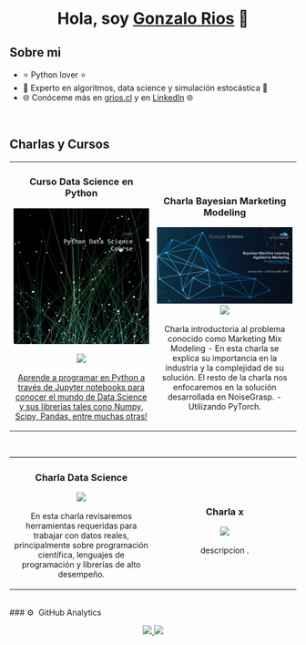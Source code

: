 <div align="center">
<h1 align="center">Hola, soy <a href="https://grios.cl">Gonzalo Rios</a> 👋</h1>
</div>
<!-- <img src="https://i.imgur.com/weNbhGZ.png"> -->

## Sobre mi

- ⭐ Python lover ⭐ 
- 🎲 Experto en algoritmos, data science y simulación estocástica 🎲
- 🌐 Conóceme más en <a href="https://grios.cl">grios.cl</a> y en <a href="https://www.linkedin.com/in/gonzalo-rios-diaz">LinkedIn</a> 🌐
<br>

## Charlas y Cursos


</td>       

<table>
<tr>
<td width="50%">
<h3 align="center">Curso Data Science en Python</h3>
<div align="center">
<a href="https://github.com/griosd/CursoPythonDataScience" target="_blank"><img src="https://github.com/griosd/griosd/blob/main/Python%20Data%20Science%20Course.png" width="300" alt="Curso Data Science en Python"></a>
<p>
<a href="https://github.com/griosd/CursoPythonDataScience" target="_blank">
<img src="https://img.shields.io/badge/CÓDIGO-ff9?style=for-the-badge&logo=github&logoColor=black">

<p>Aprende a programar en Python a través de Jupyter notebooks para conocer el mundo de Data Science y sus librerías tales cono Numpy, Scipy, Pandas, entre muchas otras!</p>
</div>
                                                                                      
</td>

<td width="50%">
               <br>
  

<h3 align="center">Charla Bayesian Marketing Modeling</h3>
<div align="center">
<a href="https://github.com/griosd/griosd/blob/main/NgWay%20-%20English%20-%20Septiembre%202023.png" target="_blank">
<img src="https://github.com/griosd/griosd/blob/main/NgWay%20-%20English%20-%20Septiembre%202023.png" width="300" alt="Bayesian Marketing Modeling">
</a>
<br>
<a href="https://youtu.be/swmbQ3HZEHM?si=BPDfF-y-AxUPfvNc" target="_blank">
<img src="https://img.shields.io/badge/-Youtube-green?style=for-the-badge&color=fbfc40">
</a>
</p>
<p> Charla introductoria al problema conocido como Marketing Mix Modeling</strong> - En esta charla se explica su importancia en la industria y la complejidad de su solución. El resto de la charla nos enfocaremos en la solución desarrollada en NoiseGrasp.</strong> - Utilizando PyTorch.</p>
</div>                                                             
</table>                                                                                 
</div>
<br>

<table>
<tr>
<td width="50%">
<h3 align="center">Charla Data Science</h3>
<div align="center">
<a href="https://youtu.be/k11_2osID4o?si=A4v8uyglBSbBgaOB" target="_blank">
<img src="https://img.shields.io/badge/-Youtube-green?style=for-the-badge&color=fbfc40">
</a>
</p>
<p>En esta charla revisaremos herramientas requeridas para trabajar con datos reales, principalmente sobre programación científica, lenguajes de programación y librerías de alto desempeño.</p>
</div>
                                                                                      
</td>       
<td width="50%">
               <br>
  

<h3 align="center">Charla x</h3>
<div align="center">

<a href="https://youtu.be/swmbQ3HZEHM?si=BPDfF-y-AxUPfvNc" target="_blank">
<img src="https://img.shields.io/badge/-Youtube-green?style=for-the-badge&color=fbfc40">
</a>
</p>
<p> descripcion .</p>
</div>                                                             
</table>                                                                                 
</div>
<br>
### ⚙️ &nbsp;GitHub Analytics

<p align="center">
<a href="https://github.com/griosd">
  <img height="180em" src="https://github-readme-stats-eight-theta.vercel.app/api?username=griosd&show_icons=true&theme=algolia&include_all_commits=true&count_private=true"/>
  <img height="180em" src="https://github-readme-stats-eight-theta.vercel.app/api/top-langs/?username=griosd&layout=compact&langs_count=8&theme=algolia"/>
</a>
</p>
